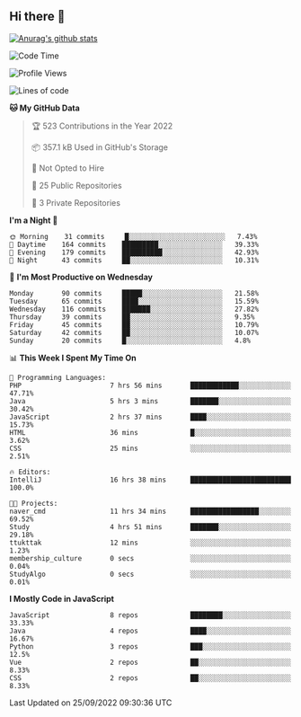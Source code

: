 ## Hi there 👋

[![Anurag's github stats](https://github-readme-stats.vercel.app/api?username=Songwonseok)](https://github.com/anuraghazra/github-readme-stats)



<!--START_SECTION:waka-->
![Code Time](http://img.shields.io/badge/Code%20Time-1%2C772%20hrs%2028%20mins-blue)

![Profile Views](http://img.shields.io/badge/Profile%20Views-0-blue)

![Lines of code](https://img.shields.io/badge/From%20Hello%20World%20I%27ve%20Written-3%20Million%20lines%20of%20code-blue)

**🐱 My GitHub Data** 

> 🏆 523 Contributions in the Year 2022
 > 
> 📦 357.1 kB Used in GitHub's Storage 
 > 
> 🚫 Not Opted to Hire
 > 
> 📜 25 Public Repositories 
 > 
> 🔑 3 Private Repositories  
 > 
**I'm a Night 🦉** 

```text
🌞 Morning    31 commits     █░░░░░░░░░░░░░░░░░░░░░░░░   7.43% 
🌆 Daytime    164 commits    █████████░░░░░░░░░░░░░░░░   39.33% 
🌃 Evening    179 commits    ██████████░░░░░░░░░░░░░░░   42.93% 
🌙 Night      43 commits     ██░░░░░░░░░░░░░░░░░░░░░░░   10.31%

```
📅 **I'm Most Productive on Wednesday** 

```text
Monday       90 commits     █████░░░░░░░░░░░░░░░░░░░░   21.58% 
Tuesday      65 commits     ████░░░░░░░░░░░░░░░░░░░░░   15.59% 
Wednesday    116 commits    ███████░░░░░░░░░░░░░░░░░░   27.82% 
Thursday     39 commits     ██░░░░░░░░░░░░░░░░░░░░░░░   9.35% 
Friday       45 commits     ██░░░░░░░░░░░░░░░░░░░░░░░   10.79% 
Saturday     42 commits     ██░░░░░░░░░░░░░░░░░░░░░░░   10.07% 
Sunday       20 commits     █░░░░░░░░░░░░░░░░░░░░░░░░   4.8%

```


📊 **This Week I Spent My Time On** 

```text
💬 Programming Languages: 
PHP                      7 hrs 56 mins       ████████████░░░░░░░░░░░░░   47.71% 
Java                     5 hrs 3 mins        ███████░░░░░░░░░░░░░░░░░░   30.42% 
JavaScript               2 hrs 37 mins       ████░░░░░░░░░░░░░░░░░░░░░   15.73% 
HTML                     36 mins             █░░░░░░░░░░░░░░░░░░░░░░░░   3.62% 
CSS                      25 mins             ░░░░░░░░░░░░░░░░░░░░░░░░░   2.51%

🔥 Editors: 
IntelliJ                 16 hrs 38 mins      █████████████████████████   100.0%

🐱‍💻 Projects: 
naver_cmd                11 hrs 34 mins      █████████████████░░░░░░░░   69.52% 
Study                    4 hrs 51 mins       ███████░░░░░░░░░░░░░░░░░░   29.18% 
ttukttak                 12 mins             ░░░░░░░░░░░░░░░░░░░░░░░░░   1.23% 
membership_culture       0 secs              ░░░░░░░░░░░░░░░░░░░░░░░░░   0.04% 
StudyAlgo                0 secs              ░░░░░░░░░░░░░░░░░░░░░░░░░   0.01%

```

**I Mostly Code in JavaScript** 

```text
JavaScript               8 repos             ████████░░░░░░░░░░░░░░░░░   33.33% 
Java                     4 repos             ████░░░░░░░░░░░░░░░░░░░░░   16.67% 
Python                   3 repos             ███░░░░░░░░░░░░░░░░░░░░░░   12.5% 
Vue                      2 repos             ██░░░░░░░░░░░░░░░░░░░░░░░   8.33% 
CSS                      2 repos             ██░░░░░░░░░░░░░░░░░░░░░░░   8.33%

```



 Last Updated on 25/09/2022 09:30:36 UTC
<!--END_SECTION:waka-->
